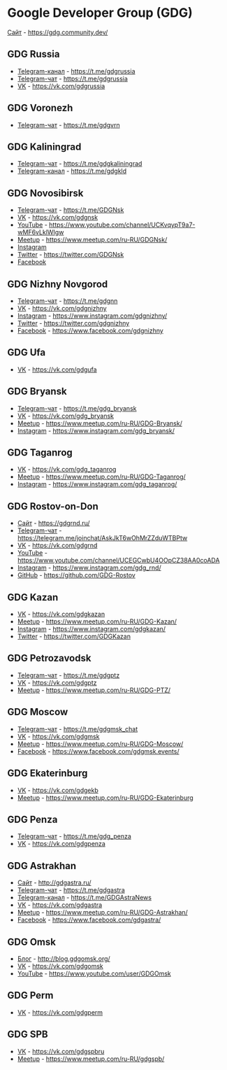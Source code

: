 # Google Developer Group (GDG)
[Сайт](https://gdg.community.dev/) - https://gdg.community.dev/
<!--
## GDG
- [Сайт]()
- [Telegram-чат]()
- [VK]()
- [YouTube]()
- [Meetup]()
- [Instagram]()
- [Twitter]()
- [Facebook]()
- [GitHub]()
-->

## GDG Russia
- [Telegram-канал](https://t.me/gdgrussia) - https://t.me/gdgrussia
- [Telegram-чат](https://t.me/gdgrussiachat) - https://t.me/gdgrussia
- [VK](https://vk.com/gdgrussia) - https://vk.com/gdgrussia

## GDG Voronezh
- [Telegram-чат](https://t.me/gdgvrn) - https://t.me/gdgvrn

## GDG Kaliningrad
- [Telegram-чат](https://t.me/gdgkaliningrad) - https://t.me/gdgkaliningrad
- [Telegram-канал](https://t.me/gdgkld) - https://t.me/gdgkld

## GDG Novosibirsk
- [Telegram-чат](https://t.me/GDGNsk) - https://t.me/GDGNsk
- [VK](https://vk.com/gdgnsk) - https://vk.com/gdgnsk
- [YouTube](https://www.youtube.com/channel/UCKvqypT9a7-wMF6vLklWIgw) - https://www.youtube.com/channel/UCKvqypT9a7-wMF6vLklWIgw
- [Meetup](https://www.meetup.com/ru-RU/GDGNsk/) - https://www.meetup.com/ru-RU/GDGNsk/
- [Instagram]()
- [Twitter](https://twitter.com/GDGNsk) - https://twitter.com/GDGNsk
- [Facebook]()

## GDG Nizhny Novgorod
- [Telegram-чат](https://t.me/gdgnn) - https://t.me/gdgnn
- [VK](https://vk.com/gdgnizhny) - https://vk.com/gdgnizhny
- [Instagram](https://www.instagram.com/gdgnizhny/) - https://www.instagram.com/gdgnizhny/
- [Twitter](https://twitter.com/gdgnizhny) - https://twitter.com/gdgnizhny
- [Facebook](https://www.facebook.com/gdgnizhny) - https://www.facebook.com/gdgnizhny

## GDG Ufa
- [VK](https://vk.com/gdgufa) - https://vk.com/gdgufa

## GDG Bryansk
- [Telegram-чат](https://t.me/gdg_bryansk) - https://t.me/gdg_bryansk
- [VK](https://vk.com/gdg_bryansk) - https://vk.com/gdg_bryansk
- [Meetup](https://www.meetup.com/ru-RU/GDG-Bryansk/) - https://www.meetup.com/ru-RU/GDG-Bryansk/
- [Instagram](https://www.instagram.com/gdg_bryansk/) - https://www.instagram.com/gdg_bryansk/

## GDG Taganrog
- [VK](https://vk.com/gdg_taganrog) - https://vk.com/gdg_taganrog
- [Meetup](https://www.meetup.com/ru-RU/GDG-Taganrog/) - https://www.meetup.com/ru-RU/GDG-Taganrog/
- [Instagram](https://www.instagram.com/gdg_taganrog/) - https://www.instagram.com/gdg_taganrog/

## GDG Rostov-on-Don
- [Сайт](https://gdgrnd.ru/) - https://gdgrnd.ru/
- [Telegram-чат](https://telegram.me/joinchat/AskJkT6wOhMrZZduWTBPtw) - https://telegram.me/joinchat/AskJkT6wOhMrZZduWTBPtw
- [VK](https://vk.com/gdgrnd) - https://vk.com/gdgrnd
- [YouTube](https://www.youtube.com/channel/UCEGCwbU4OOpCZ38AA0coADA) - https://www.youtube.com/channel/UCEGCwbU4OOpCZ38AA0coADA
- [Instagram](https://www.instagram.com/gdg_rnd/) - https://www.instagram.com/gdg_rnd/
- [GitHub](https://github.com/GDG-Rostov) - https://github.com/GDG-Rostov

## GDG Kazan
- [VK](https://vk.com/gdgkazan) - https://vk.com/gdgkazan
- [Meetup](https://www.meetup.com/ru-RU/GDG-Kazan/) - https://www.meetup.com/ru-RU/GDG-Kazan/
- [Instagram](https://www.instagram.com/gdgkazan/) - https://www.instagram.com/gdgkazan/
- [Twitter](https://twitter.com/GDGKazan) - https://twitter.com/GDGKazan

## GDG Petrozavodsk
- [Telegram-чат](https://t.me/gdgptz) - https://t.me/gdgptz
- [VK](https://vk.com/gdgptz) - https://vk.com/gdgptz
- [Meetup](https://www.meetup.com/ru-RU/GDG-PTZ/) - https://www.meetup.com/ru-RU/GDG-PTZ/

## GDG Moscow
- [Telegram-чат](https://t.me/gdgmsk_chat) - https://t.me/gdgmsk_chat
- [VK](https://vk.com/gdgms) - https://vk.com/gdgmsk
- [Meetup](https://www.meetup.com/ru-RU/GDG-Moscow/) - https://www.meetup.com/ru-RU/GDG-Moscow/
- [Facebook](https://www.facebook.com/gdgmsk.events/) - https://www.facebook.com/gdgmsk.events/

## GDG Ekaterinburg
- [VK](https://vk.com/gdgekb) - https://vk.com/gdgekb
- [Meetup](https://www.meetup.com/ru-RU/GDG-Ekaterinburg) - https://www.meetup.com/ru-RU/GDG-Ekaterinburg

## GDG Penza
- [Telegram-чат](https://t.me/gdg_penza) - https://t.me/gdg_penza
- [VK](https://vk.com/gdgpenza) - https://vk.com/gdgpenza

## GDG Astrakhan
- [Сайт](http://gdgastra.ru/) - http://gdgastra.ru/
- [Telegram-чат](https://t.me/gdgastra) - https://t.me/gdgastra
- [Telegram-канал](https://t.me/GDGAstraNews) - https://t.me/GDGAstraNews
- [VK](https://vk.com/gdgastra) - https://vk.com/gdgastra
- [Meetup](https://www.meetup.com/ru-RU/GDG-Astrakhan/) - https://www.meetup.com/ru-RU/GDG-Astrakhan/
- [Facebook](https://www.facebook.com/gdgastra/) - https://www.facebook.com/gdgastra/

## GDG Omsk
- [Блог](http://blog.gdgomsk.org/) - http://blog.gdgomsk.org/
- [VK](https://vk.com/gdgomsk) - https://vk.com/gdgomsk
- [YouTube](https://www.youtube.com/user/GDGOmsk) - https://www.youtube.com/user/GDGOmsk

## GDG Perm
- [VK](https://vk.com/gdgperm) - https://vk.com/gdgperm

## GDG SPB
- [VK](https://vk.com/gdgspbru) - https://vk.com/gdgspbru
- [Meetup](https://www.meetup.com/ru-RU/gdgspb/) - https://www.meetup.com/ru-RU/gdgspb/
